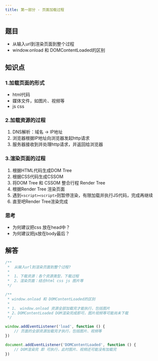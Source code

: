```yaml
---
title: 第一部分 - 页面加载过程
---
```

## 题目
* 从输入url到渲染页面到整个过程
* window.onload 和 DOMContentLoaded的区别

## 知识点
### **1.加载页面的形式**
* html代码
* 媒体文件，如图片、视频等
* js css


### **2.加载资源的过程**
1. DNS解析：域名 -> IP地址
2. 浏览器根据IP地址向浏览器发起http请求
3. 服务器接收到并处理http请求，并返回给浏览器

### **3.渲染页面的过程**
1. 根据HTML代码生成DOM Tree
2. 根据CSS代码生成CSSOM
3. 将DOM Tree 和 CSSOM 整合行程 Render Tree
4. 根据Render Tree 渲染页面
5. 遇到`<script><script>`则暂停渲染，有限加载并执行JS代码，完成再继续
6. 直至吧Render Tree渲染完成

### 思考
* 为何建议把css 放在head中？
* 为何建议把js放在body最后？

## 解答
```javascript
/**
 *  从输入url到渲染页面到整个过程?
 *  
 *  1、下载资源：各个资源类型，下载过程
 *  2、渲染页面：结合html css js 图片等
 */

```
```javascript
/**
 * window.onload 和 DOMContentLoaded的区别
 * 
 * 1、 window.onload 资源全部加载完才能执行，包括图片
 * 2、DOMContentLoaded DOM渲染完成即可，图片视频等可能尚未下载
 */

window.addEventListener('load', function () {
    // 页面的全部资源加载完才执行，包括图片、视频等
})

document.addEventListener('DOMContentLoaded', function () {
    // DOM渲染完 即 可执行，此时图片、视频还可能没有加载完
})
```